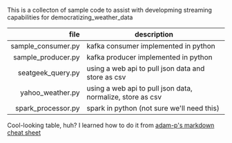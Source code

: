 This is a collecton of sample code to assist with developming streaming capabilities for democratizing_weather_data

| file | description |
|-----:|-------------|
|sample_consumer.py | kafka consumer implemented in python|
|sample_producer.py | kafka producer implemented in python|
|seatgeek_query.py |  using a web api to pull json data and store as csv|
|yahoo_weather.py | using a web api to pull json data, normalize, store as csv|
|spark_processor.py | spark in python (not sure we'll need this)|

Cool-looking table, huh?  I learned how to do it from [adam-p's markdown cheat sheet](https://github.com/adam-p/markdown-here/wiki/Markdown-Cheatsheet)
